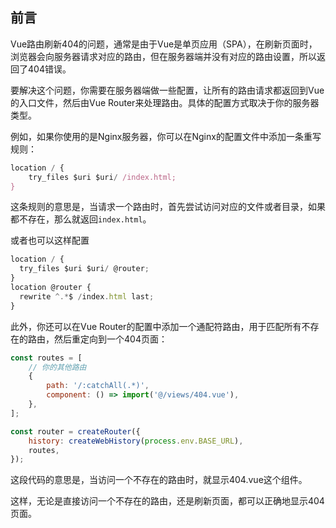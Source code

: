 ## 前言

Vue路由刷新404的问题，通常是由于Vue是单页应用（SPA），在刷新页面时，浏览器会向服务器请求对应的路由，但在服务器端并没有对应的路由设置，所以返回了404错误。

要解决这个问题，你需要在服务器端做一些配置，让所有的路由请求都返回到Vue的入口文件，然后由Vue Router来处理路由。具体的配置方式取决于你的服务器类型。

例如，如果你使用的是Nginx服务器，你可以在Nginx的配置文件中添加一条重写规则：

```js
location / {
    try_files $uri $uri/ /index.html;
}

```

这条规则的意思是，当请求一个路由时，首先尝试访问对应的文件或者目录，如果都不存在，那么就返回`index.html`。

或者也可以这样配置

```js
location / {
  try_files $uri $uri/ @router;
}
location @router {
  rewrite ^.*$ /index.html last;
}
```

此外，你还可以在Vue Router的配置中添加一个通配符路由，用于匹配所有不存在的路由，然后重定向到一个404页面：

```js
const routes = [
    // 你的其他路由
    {
        path: '/:catchAll(.*)',
        component: () => import('@/views/404.vue'),
    },
];

const router = createRouter({
    history: createWebHistory(process.env.BASE_URL),
    routes,
});
```

这段代码的意思是，当访问一个不存在的路由时，就显示404.vue这个组件。

这样，无论是直接访问一个不存在的路由，还是刷新页面，都可以正确地显示404页面。